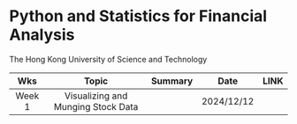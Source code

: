 # Python and Statistics for Financial Analysis
The Hong Kong University of Science and Technology

<div align="center">

| Wks | Topic | Summary | Date | LINK |
| :--------: | :-----------: | :-----------: | :-----------: | :-----------: |
| Week 1 | Visualizing and Munging Stock Data | | 2024/12/12 |  |

</div>
